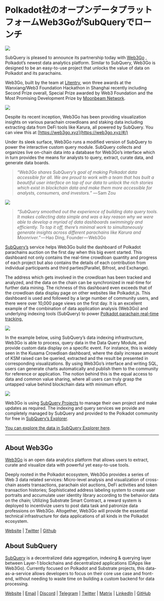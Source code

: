 # Polkadot社のオープンデータプラットフォームWeb3GoがSubQueryでローンチ

![](https://cdn-images-1.medium.com/max/800/1*LVZ_xKn_K5DlTSxqTr-2BA.png)

SubQuery is pleased to announce its partnership today with [Web3Go](https://www.web3go.xyz/) , Polkadot’s newest data analytics platform. Similar to SubQuery, Web3Go is designed to be an easy-to-use project that unlocks the value of data on Polkadot and its parachains.

Web3Go, built by the team at [Litentry](https://www.litentry.com/), won three awards at the Wanxiang/Web3 Foundation Hackathon in Shanghai recently including Second Prize overall, Special Prize awarded by Web3 Foundation and the Most Promising Development Prize by [Moonbeam Network](https://moonbeam.network/).

![](https://cdn-images-1.medium.com/max/800/1*QOng9s-Mc62WBElrj6KBmg.gif)

Despite its recent inception, Web3Go has been providing visualization insights on various parachain crowdloans and staking data including extracting data from DeFi tools like Karura, all powered by SubQuery. You can view this at [https://web3go.xyz](https://web3go.xyz/#/)

Under its sleek surface, Web3Go runs a modified version of SubQuery to power the interactive custom query module. SubQuery collects and organizes live on-chain data into a database for Web3Go’s interface which in turn provides the means for analysts to query, extract, curate data, and generate data boards.

> *“Web3Go shares SubQuery’s goal of making Polkadot data accessible for all. We are proud to work with a team that has built a beautiful user interface on top of our data to unlock the rich stories which exist in blockchain data and make them more accessible for analysts, consumers, and investors.”* — Sam Zou

![](https://cdn-images-1.medium.com/max/800/1*v2Ip-qCB6hkiNiEPY32hrw.png)

> *“SubQuery smoothed out the experience of building data query tools. It makes collecting data simple and was a key reason why we were able to develop a myriad of data dashboards swimmingly and efficiently. To top it off, there’s minimal work to simultaneously generate insights across different parachains like Karura and Moonriver.”* — Hao Ding, Founder — Web3Go

[SubQuery’s](https://subquery.network/) service helps Web3Go build the dashboard of Polkadot parachains auction on the first day when this big event started. This dashboard not only contains the real-time crowdloan quantity and progress of each project but also contains the details of each contribution from individual participants and third parties(Parallel, Bifrost, and Exchange).

The address which gets involved in the crowdloan has been tracked and analyzed, and the data on the chain can be synchronized in real-time for further data mining. The richness of this dashboard even exceeds that of the crowdloan data display page on other websites like Polkadot.js. This dashboard is used and followed by a large number of community users, and there were over 10,000 page views on the first day. It is an excellent example of the combination of data application analysis (Web3Go) and underlying indexing tools (SubQuery) to power [Polkadot parachain real-time tracking.](https://web3go.xyz/#/ParaChainProfiler4Polkadot?chainType=Polkadot)

![](https://cdn-images-1.medium.com/max/800/1*XM2TalsUm1Z93lV5zFMf9w.png)

In the example below, using SubQuery’s data indexing infrastructure, Web3Go is able to process, query data in the Data Query Module, and provide custom data display on a specific event. For instance, this is widely seen in the Kusama Crowdloan dashboard, where the daily increase amount of KSM raised can be queried, extracted and the result be presented in corresponding visualizations. By using Web3Go’s interface and writing SQL, users can generate charts automatically and publish them to the community for reference or application. The notion behind this is the equal access to data and common value sharing, where all users can truly grasp the untapped value behind blockchain data with minimum effort.

![](https://cdn-images-1.medium.com/max/800/1*Z2g_zEFqOJ3T_2BDDDZT4A.png)

Web3Go is using [SubQuery Projects](https://project.subquery.network/) to manage their own project and make updates as required. The indexing and query services we provide are completely managed by SubQuery and provided to the Polkadot community for free in [SubQuery’s Explorer](https://explorer.subquery.network/).

[You can explore the data in SubQuery Explorer here](https://explorer.subquery.network/subquery/bianyunjian/polkadot-crowdloans).

----------

## About Web3Go

[Web3Go](https://www.web3go.xyz/) is an open data analytics platform that allows users to extract, curate and visualize data with powerful yet easy-to-use tools.

Deeply rooted in the Polkadot ecosystem, Web3Go provides a series of Web 3 data related services: Micro-level analysis and visualization of cross-chain assets transactions, parachain slot auctions, DeFi activities and token transaction histories; Sophisticated address labeling system to create user portraits and accumulate user identity library according to the behavior data on the chain; Utilizing Substrate Smart Contract, a reward system is deployed to incentivize users to post data task and patronize data professions on Web3Go. Altogether, Web3Go will provide the essential technical infrastructure for data applications of all kinds in the Polkadot ecosystem.

[Website](https://web3go.xyz/#/) | [Twitter](http://twitter.com/web3go) | [Github](https://github.com/web3go-xyz)

## About SubQuery

[SubQuery](https://subquery.network/) is a decentralized data aggregation, indexing & querying layer between Layer-1 blockchains and decentralized applications (DApps like Web3Go). Currently focused on Polkadot and Substrate projects, this data-as-a-service allows developers to focus on their core use case and front-end, without needing to waste time on building a custom backend for data processing.

[Website](https://subquery.network/) | [Email](mailto:hello@subquery.network) | [Discord](https://discord.com/invite/78zg8aBSMG) | [Telegram](https://t.me/subquerynetwork) | [Twitter](https://twitter.com/subquerynetwork) | [Matrix](https://matrix.to/#/#subquery:matrix.org) | [LinkedIn](https://www.linkedin.com/company/subquery) | [GitHub](https://github.com/subquery)
